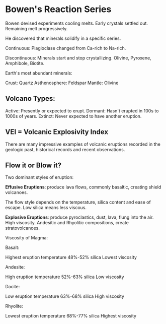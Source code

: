 # Bowen's Reaction Series

Bowen devised experiments cooling melts. Early crystals settled out. Remaining melt progressively.

He discovered that minerals solidify in a specific series.

Continuous: Plagioclase changed from Ca-rich to Na-rich.

Discontinuous: Minerals start and stop crystallizing. Olivine, Pyroxene, Amphibole, Biotite.

Earth's most abundant minerals:

Crust: Quartz
Asthenosphere: Feldspar
Mantle: Olivine

## Volcano Types:

Active: Presently or expected to erupt.
Dormant: Hasn't erupted in 100s to 1000s of years.
Extinct: Never expected to have another eruption.

## VEI = Volcanic Explosivity Index

There are many impressive examples of volcanic eruptions recorded in the geologic past, historical records and recent observations.

## Flow it or Blow it?

Two dominant styles of eruption:

**Effusive Eruptions**: produce lava flows, commonly basaltic, creating shield volcanoes.

The flow style depends on the temperature, silica content and ease of escape. Low silica means less viscous.

**Explosive Eruptions**: produce pyroclastics, dust, lava, flung into the air. High viscosity. Andesitic and Rhyolitic compositions, create stratovolcanoes.

Viscosity of Magma:

Basalt:

Highest eruption temperature
48%-52% silica
Lowest viscosity

Andesite:

High eruption temperature
52%-63% silica
Low viscosity

Dacite:

Low eruption temperature
63%-68% silica
High viscosity

Rhyolite:

Lowest eruption temperature
68%-77% silica
Highest viscosity
